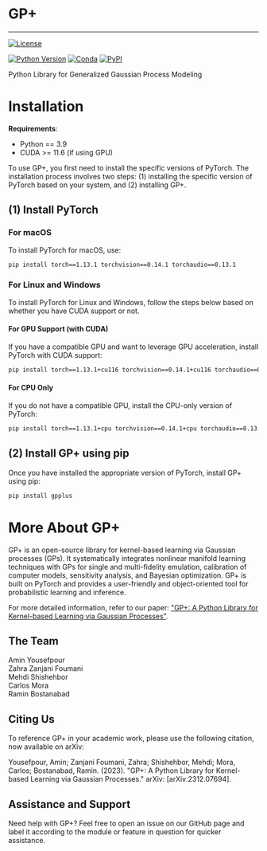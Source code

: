 # GP+
---
[![License](https://img.shields.io/badge/license-MIT-green.svg)](LICENSE)

[![Python Version](https://img.shields.io/badge/python-3.9-blue.svg)](https://www.python.org/downloads/)
[![Conda](https://img.shields.io/conda/v/gpytorch/gpytorch.svg)](https://anaconda.org/gpytorch/gpytorch)
[![PyPI](https://img.shields.io/pypi/v/gpytorch.svg)](https://pypi.org/project/gpytorch)

Python Library for Generalized Gaussian Process Modeling


# Installation

**Requirements**:
- Python == 3.9
- CUDA >= 11.6 (if using GPU)

To use GP+, you first need to install the specific versions of PyTorch. The installation process involves two steps: (1) installing the specific version of PyTorch based on your system, and (2) installing GP+.

## (1) Install PyTorch

### For macOS
To install PyTorch for macOS, use:

```bash
pip install torch==1.13.1 torchvision==0.14.1 torchaudio==0.13.1
```

### For Linux and Windows
To install PyTorch for Linux and Windows, follow the steps below based on whether you have CUDA support or not.

#### For GPU Support (with CUDA)
If you have a compatible GPU and want to leverage GPU acceleration, install PyTorch with CUDA support:

```bash
pip install torch==1.13.1+cu116 torchvision==0.14.1+cu116 torchaudio==0.13.1 --extra-index-url https://download.pytorch.org/whl/cu116
```

#### For CPU Only
If you do not have a compatible GPU, install the CPU-only version of PyTorch:

```bash
pip install torch==1.13.1+cpu torchvision==0.14.1+cpu torchaudio==0.13.1 --extra-index-url https://download.pytorch.org/whl/cpu
```

## (2) Install GP+ using pip
Once you have installed the appropriate version of PyTorch, install GP+ using pip:

```bash
pip install gpplus
```


# More About GP+

GP+ is an open-source library for kernel-based learning via Gaussian processes (GPs). It systematically integrates nonlinear manifold learning techniques with GPs for single and multi-fidelity emulation, calibration of computer models, sensitivity analysis, and Bayesian optimization. GP+ is built on PyTorch and provides a user-friendly and object-oriented tool for probabilistic learning and inference. 

For more detailed information, refer to our paper: ["GP+: A Python Library for Kernel-based Learning via Gaussian Processes"](https://arxiv.org/abs/2312.07694).


## The Team
Amin Yousefpour\
Zahra Zanjani Foumani\
Mehdi Shishehbor\
Carlos Mora\
Ramin Bostanabad


## Citing Us
To reference GP+ in your academic work, please use the following citation, now available on arXiv:

Yousefpour, Amin; Zanjani Foumani, Zahra; Shishehbor, Mehdi; Mora, Carlos; Bostanabad, Ramin. (2023). "GP+: A Python Library for Kernel-based Learning via Gaussian Processes." arXiv: [arXiv:2312.07694].



## Assistance and Support
Need help with GP+? Feel free to open an issue on our GitHub page and label it according to the module or feature in question for quicker assistance.
